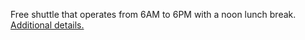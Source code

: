 Free shuttle that operates from 6AM to 6PM with a noon lunch break. [Additional details.](https://www2.gov.bc.ca/gov/content/transportation/driving-and-cycling/cycling/cycling-regulations-restrictions-rules/george-massey-shuttle)